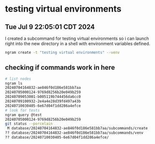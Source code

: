# testing virtual environments

## Tue Jul  9 22:05:01 CDT 2024
I created a subcommand for testing virtual environments so i can launch right into the new directory in a shell with environment variables defined.
```bash
ngram create -t "testing virtual environments" --venv
```

## checking if commands work in here
```bash
# list nodes
ngram ls
20240704164832-ae846f0d186e581bb7aa
20240705000124-9769d8256b20e049b259
20240709053001-b005119b744456da6cc0
20240709100932-2e4a4e28d39fd497a43b
20240710030405-6e67d04f1dd286a4efce
# look for tests
ngram query @test
20240705000124-9769d8256b20e049b259
git status --porcelain
 M database/20240704164832-ae846f0d186e581bb7aa/subcommands/create
?? database/20240704164832-ae846f0d186e581bb7aa/subcommands/venv
?? database/20240710030405-6e67d04f1dd286a4efce/
```
